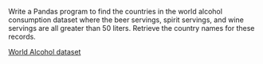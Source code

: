 Write a Pandas program to find the countries in the world alcohol consumption dataset where the beer servings, spirit servings, and wine servings are all greater than 50 liters. Retrieve the country names for these records.

[World Alcohol dataset](https://docs.google.com/spreadsheets/d/1FsR4B4Qw5x3kR1YmKkqXzEC2XrUsDYyhV2C3rHwJ-Gg/edit?usp=sharing)
